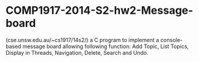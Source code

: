 # COMP1917-2014-S2-hw2-Message-board
(cse.unsw.edu.au/~cs1917/14s2/)
a C program to implement a console-based message board allowing following function: Add Topic, List Topics, Display in Threads, Navigation, Delete, Search and Undo.
